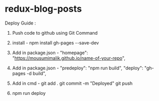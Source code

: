 # redux-blog-posts

Deploy Guide :

1. Push code to github using Git Command

2. install - npm install gh-pages --save-dev

3. Add in package.json - "homepage": "https://mousumimalik.github.io/name-of-your-repo",

4.  Add in package.json -
    "predeploy": "npm run build",
    "deploy": "gh-pages -d build",
    
5. Add in cmd -
    git add .
    git commit -m "Deployed"
    git push
    
6. npm run deploy
